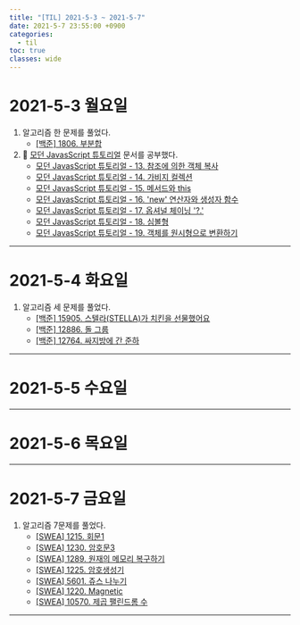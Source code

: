 ```yaml
---
title: "[TIL] 2021-5-3 ~ 2021-5-7"
date: 2021-5-7 23:55:00 +0900
categories:
  - til
toc: true
classes: wide
---
```


# 2021-5-3 월요일

1. 알고리즘 한 문제를 풀었다.
    - [[백준] 1806. 부분합](https://ddb8036631.github.io/boj/1806_부분합)
2. 📕 [모던 JavasScript 튜토리얼](https://ko.javascript.info) 문서를 공부했다.
    - [모던 JavasScript 튜토리얼 - 13. 참조에 의한 객체 복사](https://ddb8036631.github.io/modernjavascripttutorial/13.-참조에-의한-객체-복사)
    - [모던 JavasScript 튜토리얼 - 14. 가비지 컬렉션](https://ddb8036631.github.io/modernjavascripttutorial/14.-가비지-컬렉션)
    - [모던 JavasScript 튜토리얼 - 15. 메서드와 this](https://ddb8036631.github.io/modernjavascripttutorial/15.-메서드와-this)
    - [모던 JavasScript 튜토리얼 - 16. 'new' 연산자와 생성자 함수](https://ddb8036631.github.io/modernjavascripttutorial/16.-'new'-연산자와-생성자-함수)
    - [모던 JavasScript 튜토리얼 - 17. 옵셔널 체이닝 '?.'](https://ddb8036631.github.io/modernjavascripttutorial/17.-옵셔널-체이닝-'-.')
    - [모던 JavasScript 튜토리얼 - 18. 심볼형](https://ddb8036631.github.io/modernjavascripttutorial/18.-심볼형)
    - [모던 JavasScript 튜토리얼 - 19. 객체를 원시형으로 변환하기](https://ddb8036631.github.io/modernjavascripttutorial/19.-객체를-원시형으로-변환하기)

---

# 2021-5-4 화요일

1. 알고리즘 세 문제를 풀었다.
    - [[백준] 15905. 스텔라(STELLA)가 치킨을 선물했어요](https://ddb8036631.github.io/boj/15905_스텔라(STELLA)가-치킨을-선물했어요)
    - [[백준] 12886. 돌 그룹](https://ddb8036631.github.io/boj/12886_돌-그룹)
    - [[백준] 12764. 싸지방에 간 준하](https://ddb8036631.github.io/boj/12764_싸지방에-간-준하)

---

# 2021-5-5 수요일

---

# 2021-5-6 목요일

---

# 2021-5-7 금요일

1. 알고리즘 7문제를 풀었다.
    - [[SWEA] 1215. 회문1](https://ddb8036631.github.io/swea/1215_회문1)
    - [[SWEA] 1230. 암호문3](https://ddb8036631.github.io/swea/1230_암호문3)
    - [[SWEA] 1289. 원재의 메모리 복구하기](https://ddb8036631.github.io/swea/1289_원재의-메모리-복구하기)
    - [[SWEA] 1225. 암호생성기](https://ddb8036631.github.io/swea/1225_암호생성기)
    - [[SWEA] 5601. 쥬스 나누기](https://ddb8036631.github.io/swea/5601_쥬스-나누기)
    - [[SWEA] 1220. Magnetic](https://ddb8036631.github.io/swea/1220_Magnetic)
    - [[SWEA] 10570. 제곱 팰린드롬 수](https://ddb8036631.github.io/swea/10570_제곱-팰린드롬-수)

---